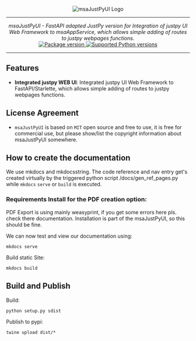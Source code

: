 <p align="center">
  <img src="http://logos.u2d.ai/msaJustPyUI_logo.png?raw=true" alt="msaJustPyUI Logo"/>
</p>

------
<p align="center">
    <em>msaJustPyUI - FastAPI adapted JustPy version for Integration of justpy UI Web Framework to msaAppService, which allows simple adding of routes to justpy webpages functions.</em>
<br>
  <a href="https://pypi.org/project/msaJustPyUI" target="_blank">
      <img src="https://img.shields.io/pypi/v/msaJustPyUI?color=%2334D058&label=pypi%20package" alt="Package version">
  </a>
  <a href="https://pypi.org/project/msaJustPyUI" target="_blank">
      <img src="https://img.shields.io/pypi/pyversions/msaJustPyUI.svg?color=%2334D058" alt="Supported Python versions">
  </a>
</p>

------

## Features
- **Integrated justpy WEB UI**: Integrated justpy UI Web Framework to FastAPI/Starlette, which allows simple adding of routes to justpy webpages functions.


## License Agreement

- `msaJustPyUI` is based on `MIT` open source and free to use, it is free for commercial use, but please show/list the copyright information about msaJustPyUI somewhere.


## How to create the documentation

We use mkdocs and mkdocsstring. The code reference and nav entry get's created virtually by the triggered python script /docs/gen_ref_pages.py while ``mkdocs`` ``serve`` or ``build`` is executed.

### Requirements Install for the PDF creation option:
PDF Export is using mainly weasyprint, if you get some errors here pls. check there documentation. Installation is part of the msaJustPyUI, so this should be fine.

We can now test and view our documentation using:

    mkdocs serve

Build static Site:

    mkdocs build


## Build and Publish
  
Build:  

    python setup.py sdist

Publish to pypi:

    twine upload dist/*
